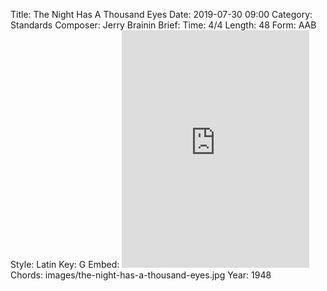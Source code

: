 Title: The Night Has A Thousand Eyes
Date: 2019-07-30 09:00
Category: Standards
Composer: Jerry Brainin
Brief:
Time: 4/4
Length: 48
Form: AAB
Style: Latin
Key: G
Embed: <iframe src="https://open.spotify.com/embed/playlist/2Ygi6Jux9JDWLwKDNxljcs" width="300" height="380" frameborder="0" allowtransparency="true" allow="encrypted-media"></iframe>
Chords: images/the-night-has-a-thousand-eyes.jpg
Year: 1948
